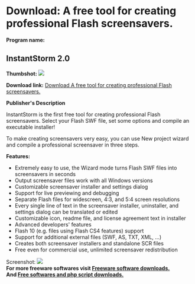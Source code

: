 # Download: A free tool for creating professional Flash screensavers.

**Program name:**

## InstantStorm 2.0

  
**Thumbshot:** ![](http://www.freewarefiles.com/screenshot/instantstorm_md.jpg)   
  
**Download link:** [Download A free tool for creating professional Flash screensavers.](http://freesoftwares.boysofts.com/InstantStorm_program_19311.html)  
  


**Publisher's Description**  
  


InstantStorm is the first free tool for creating professional Flash screensavers. Select your Flash SWF file, set some options and compile an executable installer! 

To make creating screensavers very easy, you can use New project wizard and compile a professional screensaver in three steps.

**Features:**

  * Extremely easy to use, the Wizard mode turns Flash SWF files into screensavers in seconds 
  * Output screensaver files work with all Windows versions 
  * Customizable screensaver installer and settings dialog 
  * Support for live previewing and debugging 
  * Separate Flash files for widescreen, 4:3, and 5:4 screen resolutions 
  * Every single line of text in the screensaver installer, uninstaller, and settings dialog can be translated or edited 
  * Customizable icon, readme file, and license agreement text in installer 
  * Advanced developers' features 
  * Flash 10 (e.g. files using Flash CS4 features) support 
  * Support for additional external files (SWF, AS, TXT, XML, ...) 
  * Creates both screensaver installers and standalone SCR files 
  * Free even for commercial use, unlimited screensaver redistribution 

  
  
Screenshot: ![](http://www.freewarefiles.com/screenshot/instantstorm.jpg)   
**For more freeware softwares visit [Freeware software downloads.](http://freesoftwares.boysofts.com/)**   
**And [Free softwares and php script downloads.](http://www.boysofts.com/)**
